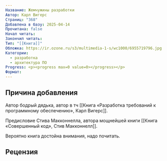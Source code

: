```yaml
---
Название: Жемчужины разработки
Автор: Карл Вигерс
Страниц: "368"
Добавлена в базу: 2025-04-14
Прочитана: false
Начал читать: 
Закончил читать: 
Тип: "[[Книга]]"
Обложка: https://ir.ozone.ru/s3/multimedia-1-s/wc1000/6955719796.jpg
Категории:
  - разработка
  - архитектура ПО
Progress: <p><progress max=0 value=0></progress></p>
Формат:
---
```

## Причина добавления

Автор бодрый дядька, автор в тч [[Книга «Разработка требований к программному обеспечению», Карл Вигерс]].

Предисловие Стива Макконнелла, автора мощнейшей книги [[Книга «Совершенный код», Стив Макконнелл]]. 

Вероятно книга достойна внимания, надо почитать.

## Рецензия
